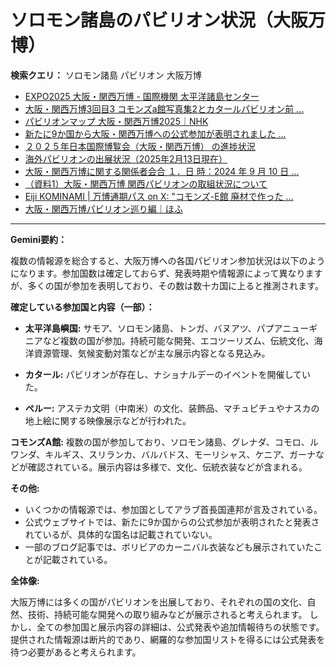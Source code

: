 # ソロモン諸島のパビリオン状況（大阪万博）

**検索クエリ：** ソロモン諸島 パビリオン 大阪万博

- [EXPO2025 大阪・関西万博 - 国際機関 太平洋諸島センター](https://pic.or.jp/featured_word/10255/)
- [大阪・関西万博3回目3 コモンズa館写真集2とカタールパビリオン前 ...](https://ameblo.jp/bomuu/entry-12895014892.html)
- [パビリオンマップ 大阪・関西万博2025｜NHK](https://www3.nhk.or.jp/news/special/osaka_expo/pavilion/)
- [新たに9か国から大阪・関西万博への公式参加が表明されました ...](https://www.expo2025.or.jp/news/news-20220531-01/)
- [２０２５年日本国際博覧会（大阪・関西万博） の進捗状況](https://www.cas.go.jp/jp/seisaku/expo_suisin_honbu/kankei_renraku/dai5/siryou1.pdf)
- [海外パビリオンの出展状況（2025年2月13日現在）](https://www.expo2025.or.jp/wp/wp-content/uploads/a540fe7a1c36ecb72730a77aa1a36011.pdf)
- [大阪・関西万博に関する関係者会合 １．日 時：2024 年 9 月 10 日 ...](https://www.cas.go.jp/jp/seisaku/osaka_kansai_banpaku/pdf/r60910_siryou1.pdf)
- [（資料1）大阪・関西万博 関西パビリオンの取組状況について](https://www.kouiki-kansai.jp/material/files/group/3/1-170shiryo1.pdf)
- [Eiji KOMINAMI | 万博通期パス on X: "コモンズ-E館 廃材で作った ...](https://twitter.com/eijikominami/status/1913533480979538364)
- [大阪・関西万博パビリオン巡り編｜ほふ](https://note.com/matugeya/n/nedf39f8182d6)


---

**Gemini要約：**

複数の情報源を総合すると、大阪万博への各国パビリオン参加状況は以下のようになります。参加国数は確定しておらず、発表時期や情報源によって異なりますが、多くの国が参加を表明しており、その数は数十カ国に上ると推測されます。

**確定している参加国と内容（一部）：**

* **太平洋島嶼国:**  サモア、ソロモン諸島、トンガ、バヌアツ、パプアニューギニアなど複数の国が参加。持続可能な開発、エコツーリズム、伝統文化、海洋資源管理、気候変動対策などが主な展示内容となる見込み。

* **カタール:** パビリオンが存在し、ナショナルデーのイベントを開催していた。

* **ペルー:**  アステカ文明（中南米）の文化、装飾品、マチュピチュやナスカの地上絵に関する映像展示などが行われた。


**コモンズA館:**  複数の国が参加しており、ソロモン諸島、グレナダ、コモロ、ルワンダ、キルギス、スリランカ、バルバドス、モーリシャス、ケニア、ガーナなどが確認されている。展示内容は多様で、文化、伝統衣装などが含まれる。

**その他:**

* いくつかの情報源では、参加国としてアラブ首長国連邦が言及されている。
* 公式ウェブサイトでは、新たに9か国からの公式参加が表明されたと発表されているが、具体的な国名は記載されていない。
* 一部のブログ記事では、ボリビアのカーニバル衣装なども展示されていたことが記載されている。


**全体像:**

大阪万博には多くの国がパビリオンを出展しており、それぞれの国の文化、自然、技術、持続可能な開発への取り組みなどが展示されると考えられます。  しかし、全ての参加国と展示内容の詳細は、公式発表や追加情報待ちの状態です。 提供された情報源は断片的であり、網羅的な参加国リストを得るには公式発表を待つ必要があると考えられます。

